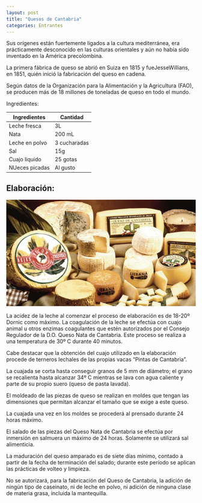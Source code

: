 ```yaml
---
layout: post
title: "Quesos de Cantabria"
categories: Entrantes
---
```


Sus orígenes están fuertemente ligados a la cultura mediterránea, era prácticamente desconocido en las culturas orientales y aún no había sido inventado en la América precolombina.

La primera fábrica de queso se abrió en Suiza en 1815 y fueJesseWillians, en 1851, quién inició la fabricación del queso en cadena.

Según datos de la Organización para la Alimentación y la Agricultura (FAO), se producen más de 18 millones de toneladas de queso en todo el mundo.

Ingredientes:

|Ingredientes          | Cantidad              |
|--------------------- | --------------------- |
|Leche fresca          |         3L            |
|Nata                  |        200 mL         |
|Leche en polvo        |      3 cucharadas     |
|Sal                   |         15g           |
|Cuajo liquido         |        25 gotas       |
|NUeces picadas        |       Al gusto        |

## Elaboración:

![Quesos cantabros](/quesos-pasiegos.jpg)

La acidez de la leche al comenzar el proceso de elaboración es de 18-20º Dornic como máximo. La coagulación de la leche se efectúa con cuajo animal u otros enzimas coagulantes que estén autorizados por el Consejo Regulador de la D.O. Queso Nata de Cantabria. Este proceso se realiza a una temperatura de 30º C durante 40 minutos.

Cabe destacar que la obtención del cuajo utilizado en la elaboración procede de terneros lechales de las propias vacas “Pintas de Cantabria”.

La cuajada se corta hasta conseguir granos de 5 mm de diámetro; el grano se recalienta hasta alcanzar 34º C mientras se lava con agua caliente y parte de su propio suero (queso de pasta lavada).

El moldeado de las piezas de queso se realizan en moldes que tengan las dimensiones que permitan alcanzar el tamaño que se exige a este queso.

La cuajada una vez en los moldes se procederá al prensado durante 24 horas máximo.

El salado de las piezas del Queso Nata de Cantabria se efectúa por inmersión en salmuera un máximo de 24 horas. Solamente se utilizará sal alimenticia.

La maduración del queso amparado es de siete días mínimo, contado a partir de la fecha de terminación del salado; durante este período se aplican  las prácticas de volteo y limpieza.

No se autorizará, para la fabricación del Queso de Cantabria, la adición de ningún tipo de caseinato, ni de leche en polvo, ni adición de ninguna clase de materia grasa, incluida la mantequilla.





